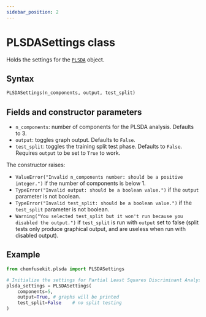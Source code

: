 ```yaml
---
sidebar_position: 2
---
```


# PLSDASettings class

Holds the settings for the [`PLSDA`](./plsda.md) object.

## Syntax

```python
PLSDASettings(n_components, output, test_split)
```

## Fields and constructor parameters

- `n_components`: number of components for the PLSDA analysis. Defaults to 3.
- `output`: toggles graph output. Defaults to `False`.
- `test_split`: toggles the training split test phase. Defaults to `False`. Requires `output` to be set to `True` to work.

The constructor raises:
- `ValueError("Invalid n_components number: should be a positive integer.")` if the number of components is below 1.
- `TypeError("Invalid output: should be a boolean value.")` if the `output` parameter is not boolean.
- `TypeError("Invalid test_split: should be a boolean value.")` if the `test_split` parameter is not boolean.
- `Warning("You selected test_split but it won't run because you disabled the output.")` if `test_split` is run with `output` set to false (split tests only produce graphical output, and are useless when run with disabled output).

## Example

```python
from chemfusekit.plsda import PLSDASettings

# Initialize the settings for Partial Least Squares Discriminant Analysis
plsda_settings = PLSDASettings(
    components=5,
    output=True, # graphs will be printed
    test_split=False    # no split testing
)
```